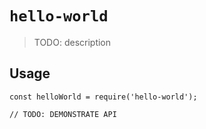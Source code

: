 # `hello-world`

> TODO: description

## Usage

```
const helloWorld = require('hello-world'); 

// TODO: DEMONSTRATE API
```
